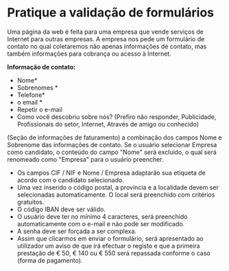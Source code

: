 # Pratique a validação de formulários

Uma página da web é feita para uma empresa que vende serviços de Internet para outras empresas.
A empresa nos pede um formulário de contato no qual coletaremos não apenas informações de contato, mas também informações para cobrança ou acesso à Internet.

**Informação de contato:**
- Nome*
- Sobrenomes *
- Telefone*
- o email *
- Repetir o e-mail
- Como você descobriu sobre nós? (Prefiro não responder, Publicidade, Profissionais do setor, Internet, Através de amigo ou conhecido)

(Seção de informações de faturamento) a combinação dos campos Nome e Sobrenome das informações de contato. Se o usuário selecionar Empresa como candidato, o conteúdo do campo "Nome" será excluído, o qual será renomeado como "Empresa" para o usuário preencher.
- Os campos CIF / NIF e Nome / Empresa adaptarão sua etiqueta de acordo com o candidato selecionado.
- Uma vez inserido o código postal, a província e a localidade devem ser selecionadas automaticamente. O local será preenchido com critérios gratuitos.
- O código IBAN deve ser válido.
- O usuário deve ter no mínimo 4 caracteres, será preenchido automaticamente com o e-mail e não pode ser modificado.
- A senha deve ser forçada a ser complexa.
- Assim que clicarmos em enviar o formulário, será apresentado ao utilizador um aviso de que irá efectuar o registo e que a primeira prestação de € 50, € 140 ou € 550 será repassada conforme o caso (forma de pagamento).
